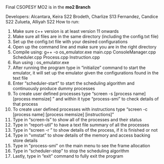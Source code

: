 
Final CSOPESY MO2 is in the **mo2 Branch**

Developers:
Alcantara, Keira S22
Brodeth, Charlize S13
Fernandez, Candice S22
Zulueta, Alliyah S22
How to run:

1. Make sure c++ version is at least version 11 onwards
2. Make sure all files are in the same directory (including the config.txt file)
3. Set up the config.txt file with your desired configurations
4. Open up the command line and make sure you are in the right directory
5. Compile using: g++ -o os_emulator.exe main.cpp ConsoleManager.cpp Scheduler.cpp Process.cpp Instruction.cpp
6. Run using : os_emulator.exe
7. After running the program type in “initialize” command to start the emulator, it will set up the emulator given the configurations found in the text file
8. Enter “scheduler-start” to start the scheduling algorithm and continuously produce dummy processes
9. To create user defined processes type “screen -s [process name] [process memsize] ” and within it type “process-smi” to check details of that process
10. To create user defined processes with instructions type “screen -c [process name] [process memsize] [instructions]” 
11. Type in “screen-ls” to show all of the processes and their status
12. Type in “report-util” to have a text file summary of all the processes
13. Type in “screen -r ” to show details of the process, if it is finished or not
14. Type in "vmstat" to show details of the memory and access backing store details
15. Type in "process-smi" on the main menu to see the frame allocation
16. Type in “scheduler-stop” to stop the scheduling algorithm
17. Lastly, type in “exit” command to fully exit the program
